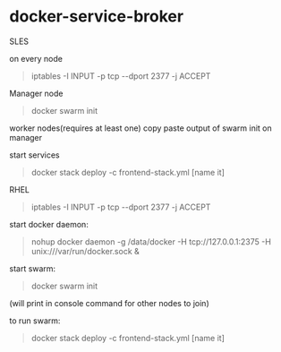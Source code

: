 # docker-service-broker

SLES

on every node
>iptables -I INPUT -p tcp --dport 2377 -j ACCEPT

Manager node
>docker swarm init

worker nodes(requires at least one)
copy paste output of swarm init on manager

start services
>docker stack deploy -c frontend-stack.yml [name it]


RHEL

>iptables -I INPUT -p tcp --dport 2377 -j ACCEPT

start docker daemon:

>nohup docker daemon -g /data/docker -H tcp://127.0.0.1:2375 -H unix:///var/run/docker.sock &

start swarm:

>docker swarm init

(will print in console command for other nodes to join)

to run swarm:

>docker stack deploy -c frontend-stack.yml [name it]
